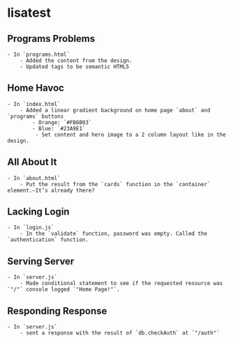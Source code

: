 # lisatest
## Programs Problems
	- In `programs.html`
		- Added the content from the design.
		- Updated tags to be semantic HTML5


## Home Havoc
	- In `index.html`
		- Added a linear gradient background on home page `about` and `programs` buttons
			- Orange: `#FB6B03`
			- Blue: `#23A9E1`
             - Set content and hero image to a 2 column layout like in the design.


## All About It
	- In `about.html`
		- Put the result from the `cards` function in the `container` element.—It’s already there?
	
## Lacking Login
	- In `login.js`
		- In the `validate` function, password was empty. Called the `authentication` function.

## Serving Server
	- In `server.js`
		- Made conditional statement to see if the requested resource was `"/"` console logged `"Home Page!"`.

## Responding Response
	- In `server.js` 
		- sent a response with the result of `db.checkAuth` at `"/auth"`
